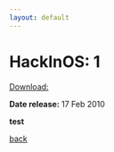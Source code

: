 ```yaml
---
layout: default
---
```


# HackInOS: 1

[Download:](https://www.vulnhub.com/entry/hackinos-1,295/)

**Date release:** 17 Feb 2010

__test__

[back](../index.md)
